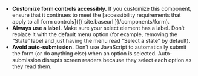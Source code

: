 - **Customize form controls accessibly.** If you customize this component, ensure that it continues to meet the [accessibility requirements that apply to all form controls]({{ site.baseurl }}/components/form).
- **Always use a label.** Make sure your select element has a label. Don’t replace it with the default menu option (for example, removing the “State” label and just having the menu read “Select a state” by default).
- **Avoid auto-submission.** Don’t use JavaScript to automatically submit the form (or do anything else) when an option is selected. Auto-submission disrupts screen readers because they select each option as they read them.